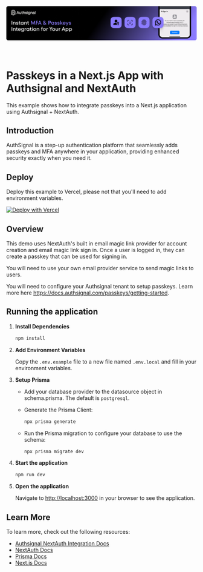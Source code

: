 <div align="center">
  <img alt="Authsignal Image" src="./public/hero.png">
</div>

</br>
</br>

# Passkeys in a Next.js App with Authsignal and NextAuth

This example shows how to integrate passkeys into a Next.js application using Authsignal + NextAuth.

## Introduction

AuthSignal is a step-up authentication platform that seamlessly adds passkeys and MFA anywhere in your application, providing enhanced security exactly when you need it.

## Deploy

Deploy this example to Vercel, please not that you'll need to add environment variables.

<a href="https://vercel.com/new/clone?repository-url=https%3A%2F%2Fgithub.com%2Fauthsignal%2Fnext-auth-passkeys-example"><img src="https://vercel.com/button" alt="Deploy with Vercel"/></a>

## Overview

This demo uses NextAuth's built in email magic link provider for account creation and email magic link sign in. Once a user is logged in, they can create a passkey that can be used for signing in.

You will need to use your own email provider service to send magic links to users.

You will need to configure your Authsignal tenant to setup passkeys. Learn more here https://docs.authsignal.com/passkeys/getting-started.

## Running the application

1. **Install Dependencies**

   ```bash
   npm install
   ```

2. **Add Environment Variables**

   Copy the `.env.example` file to a new file named `.env.local` and fill in your environment variables.

3. **Setup Prisma**

   - Add your database provider to the datasource object in schema.prisma. The default is `postgresql`.

   - Generate the Prisma Client:

     ```bash
     npx prisma generate
     ```

   - Run the Prisma migration to configure your database to use the schema:
   
     ```bash
     npx prisma migrate dev
     ```

4. **Start the application**

   ```bash
   npm run dev
   ```

5. **Open the application**

   Navigate to [http://localhost:3000](http://localhost:3000) in your browser to see the application.


## Learn More

To learn more, check out the following resources:

- [Authsignal NextAuth Integration Docs](https://docs.authsignal.com/integrations/nextauth-js)
- [NextAuth Docs](https://next-auth.js.org/getting-started/introduction)
- [Prisma Docs](https://www.prisma.io/docs)
- [Next.js Docs](https://nextjs.org/docs)
